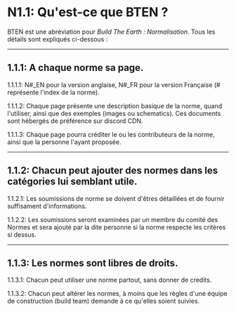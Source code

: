 # N1.1: Qu'est-ce que BTEN ?

BTEN est une abréviation pour *Build The Earth : Normalisation*. Tous les détails sont expliqués ci-dessous :

***

## 1.1.1: A chaque norme sa page.    

1.1.1.1: N#_EN pour la version anglaise, N#_FR pour la version Française (# représente l'index de la norme).    

1.1.1.2: Chaque page présente une description basique de la norme, quand l'utiliser, ainsi que des exemples (images ou schematics). Ces documents sont hébergés de préférence sur discord CDN.

1.1.1.3: Chaque page pourra créditer le ou les contributeurs de la norme, ainsi que la personne l'ayant proposée. 

***

## 1.1.2: Chacun peut ajouter des normes dans les catégories lui semblant utile.

1.1.2.1: Les soumissions de norme se doivent d'êtres détaillées et de fournir suffisament d'informations.

1.1.2.2: Les soumissions seront examinées par un membre du comité des Normes et sera ajouté par la dite personne si la norme respecte les critères si dessus.

***

## 1.1.3: Les normes sont libres de droits.

1.1.3.1: Chacun peut utiliser une norme partout, sans donner de credits.

1.1.3.2: Chacun peut altérer les normes, à moins que les règles d'une équipe de construction (build team) demande à ce qu'elles soient suivies. 
